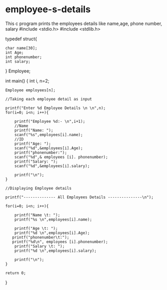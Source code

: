 # employee-s-details
This c program prints the employees details like name,age, phone number, salary
#include <stdio.h>
#include <stdlib.h>
 
typedef struct{
 
    char name[30];
    int Age;
    int phonenumber;
    int salary;
 
} Employee;
 
int main()
{
    int i, n=2;
 
    Employee employees[n];
 
    //Taking each employee detail as input
 
    printf("Enter %d Employee Details \n \n",n);
    for(i=0; i<n; i++){
 
        printf("Employee %d:- \n",i+1);
        //Name
        printf("Name: ");
        scanf("%s",employees[i].name);
        //ID
        printf("Age: ");
        scanf("%d",&employees[i].Age);
        printf("phonenumber:");
        scanf("%d",& employees [i]. phonenumber);
        printf("Salary: ");
        scanf("%d",&employees[i].salary);
 
        printf("\n");
    }
 
    //Displaying Employee details
 
    printf("-------------- All Employees Details ---------------\n");
 
    for(i=0; i<n; i++){
 
        printf("Name \t: ");
        printf("%s \n",employees[i].name);
 
        printf("Age \t: ");
        printf("%d \n",employees[i].Age);
       printf("phonenumber\t:");
       printf("%d\n", employees [i].phonenumber);
        printf("Salary \t: ");
        printf("%d \n",employees[i].salary);
 
        printf("\n");
    }
 
    return 0;
 
}
